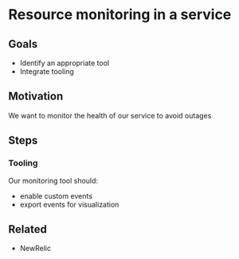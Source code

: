 # Resource monitoring in a service

## Goals

* Identify an appropriate tool
* Integrate tooling

## Motivation

We want to monitor the health of our service to avoid outages

## Steps

### Tooling

Our monitoring tool should:
* enable custom events
* export events for visualization

## Related

* NewRelic